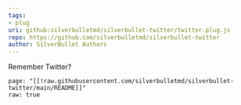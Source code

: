 ```yaml
---
tags:
- plug
uri: github:silverbulletmd/silverbullet-twitter/twitter.plug.js
repo: https://github.com/silverbulletmd/silverbullet-twitter
author: SilverBullet Authors
---
```

Remember Twitter?

```template
page: "[[!raw.githubusercontent.com/silverbulletmd/silverbullet-twitter/main/README]]"
raw: true
```